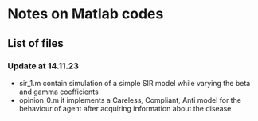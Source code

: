 # Notes on Matlab codes

## List of files
### Update at 14.11.23
- sir_1.m contain simulation  of a simple SIR model while varying the beta and gamma coefficients
- opinion_0.m it implements a Careless, Compliant, Anti model for the behaviour of agent after acquiring information about the disease


